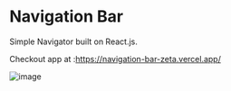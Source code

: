 # Navigation Bar
Simple Navigator built on React.js.

Checkout app at :https://navigation-bar-zeta.vercel.app/


![image](https://user-images.githubusercontent.com/107784718/184370409-b0e1eef9-4968-4e76-b946-b575ceec6b79.png)
